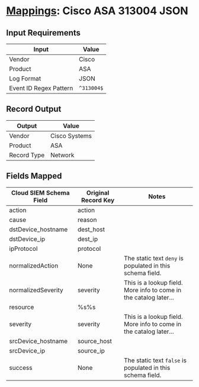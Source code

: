 # [Mappings](README.md): Cisco ASA 313004 JSON

## Input Requirements

|Input|Value|
|-----|-----|
|Vendor|Cisco|
|Product|ASA|
|Log Format|JSON|
|Event ID Regex Pattern|`^313004$`|

## Record Output

|Output|Value|
|------|-----|
|Vendor|Cisco Systems|
|Product|ASA|
|Record Type|Network|

## Fields Mapped

|Cloud SIEM Schema Field|Original Record Key|Notes|
|-----------------------|-------------------|-----|
|action|action||
|cause|reason||
|dstDevice_hostname|dest_host||
|dstDevice_ip|dest_ip||
|ipProtocol|protocol||
|normalizedAction|None|The static text `deny` is populated in this schema field.|
|normalizedSeverity|severity|This is a lookup field. More info to come in the catalog later...|
|resource|%s%s||
|severity|severity|This is a lookup field. More info to come in the catalog later...|
|srcDevice_hostname|source_host||
|srcDevice_ip|source_ip||
|success|None|The static text `false` is populated in this schema field.|

